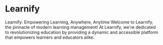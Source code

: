 # Learnify
Learnify: Empowering Learning, Anywhere, Anytime  Welcome to Learnify, the pinnacle of modern learning management! At Learnify, we're dedicated to revolutionizing education by providing a dynamic and accessible platform that empowers learners and educators alike.
